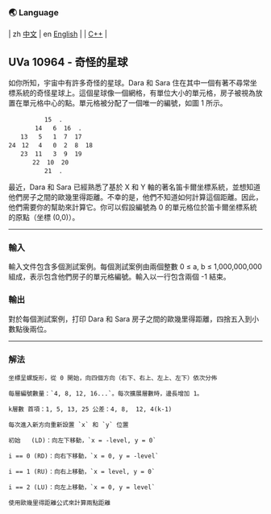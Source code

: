 ### 🌏 **Language**
| zh [中文](md10964_zh.md) | en [English](md10964_en.md) | 
| [C++](UVa10964.cpp) |


<aside>

## **UVa 10964 - 奇怪的星球**

如你所知，宇宙中有許多奇怪的星球。Dara 和 Sara 住在其中一個有著不尋常坐標系統的奇怪星球上。這個星球像一個網格，有單位大小的單元格，房子被視為放置在單元格中心的點。單元格被分配了一個唯一的編號，如圖 1 所示。

```
　　　　　　15  .
　　    14   6  16  .
　　13   5   1  7  17
24　12 　4   0  2  8  18
　　23  11   3  9  19
　　　　22  10  20  
　　　　　　21  .
```

最近，Dara 和 Sara 已經熟悉了基於 X 和 Y 軸的著名笛卡爾坐標系統，並想知道他們房子之間的歐幾里得距離。不幸的是，他們不知道如何計算這個距離。因此，他們需要你的幫助來計算它。你可以假設編號為 0 的單元格位於笛卡爾坐標系統的原點（坐標 (0,0)）。

---

### **輸入**

輸入文件包含多個測試案例。每個測試案例由兩個整數 0 ≤ a, b ≤ 1,000,000,000 組成，表示包含他們房子的單元格編號。輸入以一行包含兩個 -1 結束。

### **輸出**

對於每個測試案例，打印 Dara 和 Sara 房子之間的歐幾里得距離，四捨五入到小數點後兩位。

---

</aside>

### 解法
<aside>

    坐標呈螺旋形，從 0 開始，向四個方向（右下、右上、左上、左下）依次分佈

    每層編號數量：`4, 8, 12, 16...`。每次擴展層數時，邊長增加 1。

    k層數 首項：1, 5, 13, 25 公差：4, 8,  12, 4(k-1)  

    每次進入新方向重新設置 `x` 和 `y` 位置

    初始   (LD)：向左下移動，`x = -level, y = 0`

    i == 0 (RD)：向右下移動，`x = 0, y = -level`

    i == 1 (RU)：向右上移動，`x = level, y = 0`

    i == 2 (LU)：向左上移動，`x = 0, y = level`

    使用歐幾里得距離公式來計算兩點距離
</aside>
